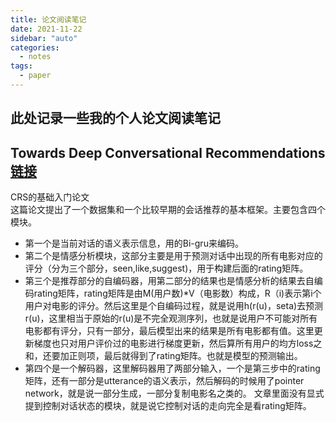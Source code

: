 ```yaml
---
title: 论文阅读笔记
date: 2021-11-22
sidebar: "auto"
categories:
  - notes
tags:
  - paper
---
```


## 此处记录一些我的个人论文阅读笔记

## Towards Deep Conversational Recommendations [链接](https://arxiv.org/pdf/1812.07617.pdf)
CRS的基础入门论文    
这篇论文提出了一个数据集和一个比较早期的会话推荐的基本框架。主要包含四个模块。    
- 第一个是当前对话的语义表示信息，用的Bi-gru来编码。  
- 第二个是情感分析模块，这部分主要是用于预测对话中出现的所有电影对应的评分（分为三个部分，seen,like,suggest)，用于构建后面的rating矩阵。  
- 第三个是推荐部分的自编码器，用第二部分的结果也是情感分析的结果去自编码rating矩阵，rating矩阵是由M(用户数)*V（电影数）构成，R（i)表示第i个用户对电影的评分。然后这里是个自编码过程，就是说用h(r(u)，seta)去预测r(u)，这里相当于原始的r(u)是不完全观测序列，也就是说用户不可能对所有电影都有评分，只有一部分，最后模型出来的结果是所有电影都有值。这里更新梯度也只对用户评价过的电影进行梯度更新，然后算所有用户的均方loss之和，还要加正则项，最后就得到了rating矩阵。也就是模型的预测输出。  
- 第四个是一个解码器，这里解码器用了两部分输入，一个是第三步中的rating矩阵，还有一部分是utterance的语义表示，然后解码的时候用了pointer network，就是说一部分生成，一部分复制电影名之类的。 
文章里面没有显式提到控制对话状态的模块，就是说它控制对话的走向完全是看rating矩阵。   